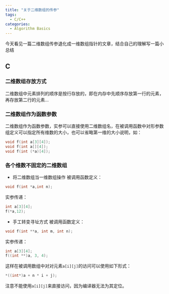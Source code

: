 ```yaml
---
title: "关于二维数组的传参"
tags:
  - C/C++
categories:
  - Algorithm Basics
---
```

今天看见一篇二维数组传参退化成一维数组指针的文章，结合自己的理解写一篇小总结

## C
### 二维数组存放方式
二维数组中元素排列的顺序是按行存放的，即在内存中先顺序存放第一行的元素，再存放第二行的元素…
### 二维数组作为函数参数
二维数组作为函数参数，实参可以直接使用二维数组名，在被调用函数中对形参数组定义可以指定所有维数的大小，也可以省略第一维的大小说明，如：
```c
void f(int a[3][4]);
void f(int a[][4]);
void f(int (*a)[4]);
```
### 各个维数不固定的二维数组
- 将二维数组当一维数组操作
被调用函数定义：
```c
void f(int *a,int n);
```
实参传递：
```c
int a[3][4];
f(*a,12);
```
- 手工转变寻址方式
被调用函数定义：
```c
void f(int **a, int m, int n);
```
实参传递：
```c
int a[3][4];
f((int **)a, 3, 4);
```
这样在被调用数组中对对元素`a[i][j]`的访问可以使用如下形式：
```c
*((int*)a + n * i + j);
```
注意不能使用`a[i][j]`来直接访问，因为编译器无法为其定位。
